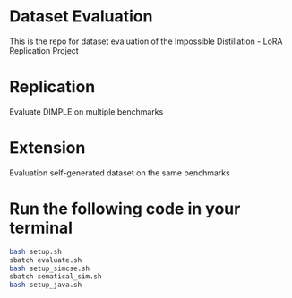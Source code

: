 # Dataset Evaluation

This is the repo for dataset evaluation of the Impossible Distillation - LoRA Replication Project

# Replication

Evaluate DIMPLE on multiple benchmarks

# Extension

Evaluation self-generated dataset on the same benchmarks

# Run the following code in your terminal

```bash
bash setup.sh
sbatch evaluate.sh
bash setup_simcse.sh
sbatch sematical_sim.sh
bash setup_java.sh
```
